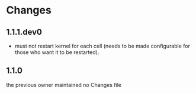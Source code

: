 # Changes

## 1.1.1.dev0

- must not restart kernel for each cell (needs to be made configurable for those who want it to be restarted).

## 1.1.0

the previous owner maintained no Changes file
